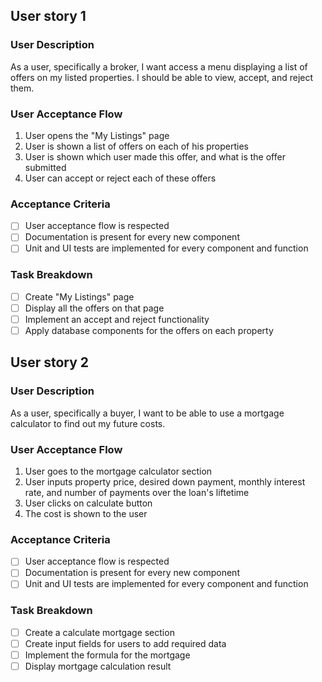 <!-- Broker Offer Management -->
## User story 1
### User Description
As a user, specifically a broker, I want access a menu displaying a list of offers on my listed properties. I should be able to view, accept, and reject them.
### User Acceptance Flow
1. User opens the "My Listings" page
2. User is shown a list of offers on each of his properties
3. User is shown which user made this offer, and what is the offer submitted
4. User can accept or reject each of these offers

### Acceptance Criteria
- [ ] User acceptance flow is respected
- [ ] Documentation is present for every new component
- [ ] Unit and UI tests are implemented for every component and function

### Task Breakdown
- [ ] Create "My Listings" page
- [ ] Display all the offers on that page
- [ ] Implement an accept and reject functionality
- [ ] Apply database components for the offers on each property

<!-- Mortgage Calculator for Buyers -->
## User story 2
### User Description
As a user, specifically a buyer, I want to be able to use a mortgage calculator to find out my future costs.

### User Acceptance Flow
1. User goes to the mortgage calculator section
2. User inputs property price, desired down payment, monthly interest rate, and number of payments over the loan's liftetime
3. User clicks on calculate button
4. The cost is shown to the user

### Acceptance Criteria
- [ ] User acceptance flow is respected
- [ ] Documentation is present for every new component
- [ ] Unit and UI tests are implemented for every component and function

### Task Breakdown
- [ ] Create a calculate mortgage section
- [ ] Create input fields for users to add required data
- [ ] Implement the formula for the mortgage
- [ ] Display mortgage calculation result
